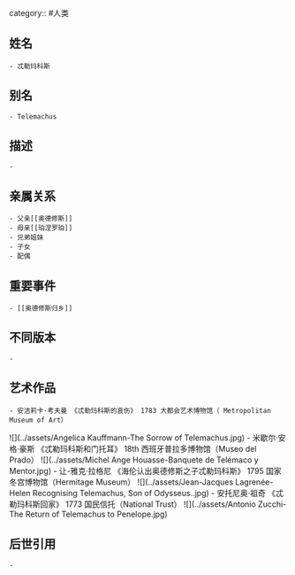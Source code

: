category:: #人类
## 姓名
	- 忒勒玛科斯
## 别名
	- Telemachus
## 描述
	-
## 亲属关系
	- 父亲[[奥德修斯]]
	- 母亲[[珀涅罗珀]]
	- 兄弟姐妹
	- 子女
	- 配偶
## 重要事件
	- [[奥德修斯归乡]]
## 不同版本
	-
## 艺术作品
	- 安洁莉卡·考夫曼 《忒勒玛科斯的哀伤》 1783 大都会艺术博物馆（ Metropolitan Museum of Art）
 ![](../assets/Angelica Kauffmann-The Sorrow of Telemachus.jpg)
	- 米歇尔·安格·豪斯 《忒勒玛科斯和门托耳》 18th 西班牙普拉多博物馆（Museo del Prado）
 ![](../assets/Michel Ange Houasse-Banquete de Telémaco y Mentor.jpg)
	- 让-雅克·拉格尼 《海伦认出奥德修斯之子忒勒玛科斯》 1795 国家冬宫博物馆（Hermitage Museum）
 ![](../assets/Jean-Jacques Lagrenée-Helen Recognising Telemachus, Son of Odysseus..jpg)
	- 安托尼奥·祖奇 《忒勒玛科斯回家》 1773 国民信托（National Trust）
 ![](../assets/Antonio Zucchi-The Return of Telemachus to Penelope.jpg)
## 后世引用
	-
